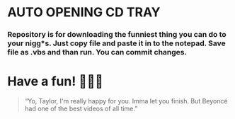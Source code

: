 # **AUTO OPENING CD TRAY**

### Repository is for downloading the funniest thing you can do to your nigg*s. Just copy file and paste it in to the notepad. Save file as .vbs and than run. You can commit changes. 
# Have a fun! 💖💖💖
> “Yo, Taylor, I'm really happy for you. Imma let you finish. But Beyoncé had one of the best videos of all time.”